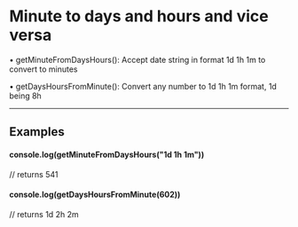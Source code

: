 # Minute to days and hours and vice versa

• getMinuteFromDaysHours(): Accept date string in format 1d 1h 1m to convert to minutes

• getDaysHoursFromMinute(): Convert any number to 1d 1h 1m format, 1d being 8h

---

## Examples

#### console.log(getMinuteFromDaysHours("1d 1h 1m"))

// returns 541

#### console.log(getDaysHoursFromMinute(602))

// returns 1d 2h 2m
